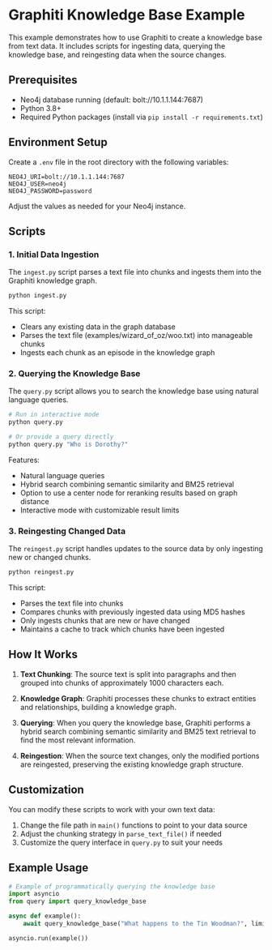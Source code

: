 # Graphiti Knowledge Base Example

This example demonstrates how to use Graphiti to create a knowledge base from text data. It includes scripts for ingesting data, querying the knowledge base, and reingesting data when the source changes.

## Prerequisites

- Neo4j database running (default: bolt://10.1.1.144:7687)
- Python 3.8+
- Required Python packages (install via `pip install -r requirements.txt`)

## Environment Setup

Create a `.env` file in the root directory with the following variables:

```
NEO4J_URI=bolt://10.1.1.144:7687
NEO4J_USER=neo4j
NEO4J_PASSWORD=password
```

Adjust the values as needed for your Neo4j instance.

## Scripts

### 1. Initial Data Ingestion

The `ingest.py` script parses a text file into chunks and ingests them into the Graphiti knowledge graph.

```bash
python ingest.py
```

This script:
- Clears any existing data in the graph database
- Parses the text file (examples/wizard_of_oz/woo.txt) into manageable chunks
- Ingests each chunk as an episode in the knowledge graph

### 2. Querying the Knowledge Base

The `query.py` script allows you to search the knowledge base using natural language queries.

```bash
# Run in interactive mode
python query.py

# Or provide a query directly
python query.py "Who is Dorothy?"
```

Features:
- Natural language queries
- Hybrid search combining semantic similarity and BM25 retrieval
- Option to use a center node for reranking results based on graph distance
- Interactive mode with customizable result limits

### 3. Reingesting Changed Data

The `reingest.py` script handles updates to the source data by only ingesting new or changed chunks.

```bash
python reingest.py
```

This script:
- Parses the text file into chunks
- Compares chunks with previously ingested data using MD5 hashes
- Only ingests chunks that are new or have changed
- Maintains a cache to track which chunks have been ingested

## How It Works

1. **Text Chunking**: The source text is split into paragraphs and then grouped into chunks of approximately 1000 characters each.

2. **Knowledge Graph**: Graphiti processes these chunks to extract entities and relationships, building a knowledge graph.

3. **Querying**: When you query the knowledge base, Graphiti performs a hybrid search combining semantic similarity and BM25 text retrieval to find the most relevant information.

4. **Reingestion**: When the source text changes, only the modified portions are reingested, preserving the existing knowledge graph structure.

## Customization

You can modify these scripts to work with your own text data:

1. Change the file path in `main()` functions to point to your data source
2. Adjust the chunking strategy in `parse_text_file()` if needed
3. Customize the query interface in `query.py` to suit your needs

## Example Usage

```python
# Example of programmatically querying the knowledge base
import asyncio
from query import query_knowledge_base

async def example():
    await query_knowledge_base("What happens to the Tin Woodman?", limit=3)

asyncio.run(example())
